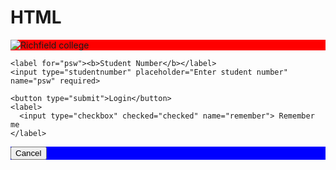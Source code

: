 # HTML
<form action="action_page.php" method="post">
  <div class="imgdownload.png">
  <div class="container" style="background-color:#ff0000">
    <img src="img_download.png" alt="Richfield college" class="richfield">
  </div>

  <div class="container">

    <label for="psw"><b>Student Number</b></label>
    <input type="studentnumber" placeholder="Enter student number" name="psw" required>

    <button type="submit">Login</button>
    <label>
      <input type="checkbox" checked="checked" name="remember"> Remember me
    </label>
  </div>

  <div class="container" style="background-color:#0000ff">
    <button type="button" class="cancelbtn">Cancel</button>
  </div>
</form>
